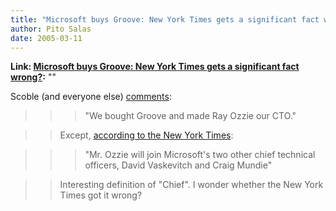 ```yaml
---
title: "Microsoft buys Groove: New York Times gets a significant fact wrong?"
author: Pito Salas
date: 2005-03-11
---
```


**Link: [Microsoft buys Groove: New York Times gets a significant fact wrong?](None):** ""

Scoble (and everyone else)
[comments](<http://radio.weblogs.com/0001011/2005/03/10.html#a9587>):

>>

>>> "We bought Groove and made Ray Ozzie our CTO."

>>

>> Except, [according to the New York
Times](<http://www.nytimes.com/2005/03/11/technology/11soft.html?>):

>>

>>> "Mr. Ozzie will join Microsoft's two other chief technical officers, David
Vaskevitch and Craig Mundie"

>>

>> Interesting definition of "Chief". I wonder whether the New York Times got
it wrong?


